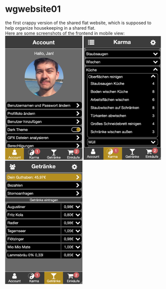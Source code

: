 # wgwebsite01
the first crappy version of the shared flat website, which is supposed to help organize housekeeping in a shared flat.  
Here are some screenshots of the frontend in mobile view:  
<img src="https://github.com/JF0C/wgwebsite01/blob/master/Bildschirmfoto%202022-02-12%20um%2001.26.37.png" width="250" />
<img src="https://github.com/JF0C/wgwebsite01/blob/master/Bildschirmfoto%202022-02-12%20um%2001.27.17.png" width="250" />
<img src="https://github.com/JF0C/wgwebsite01/blob/master/Bildschirmfoto%202022-02-12%20um%2001.27.26.png" width="250" />
